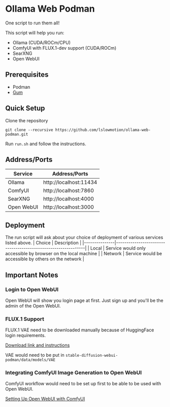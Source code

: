 # Ollama Web Podman

One script to run them all!

This script will help you run:
- Ollama (CUDA/ROCm/CPU)
- ComfyUI with FLUX.1-dev support (CUDA/ROCm)
- SearXNG
- Open WebUI

## Prerequisites
- Podman
- [Gum](https://github.com/charmbracelet/gum)

## Quick Setup
Clone the repository
```
git clone --recursive https://github.com/lslowmotion/ollama-web-podman.git
```
Run `run.sh` and follow the instructions.

## Address/Ports
| Service       | Address/Ports             |
|---------------|---------------------------|
| Ollama        | http://localhost:11434    |
| ComfyUI       | http://localhost:7860     |
| SearXNG       | http://localhost:4000     |
| Open WebUI    | http://localhost:3000     |

## Deployment
The run script will ask about your choice of deployment of various services listed above.
| Choice        | Description                                                   |
|---------------|---------------------------------------------------------------|
| Local         | Service would only accessible by browser on the local machine |
| Network       | Service would be accessible by others on the network          |

## Important Notes
### Login to Open WebUI
Open WebUI will show you login page at first. Just sign up and you'll be the admin of the Open WebUI.

### FLUX.1 Support
FLUX.1 VAE need to be downloaded manually because of HuggingFace login requirements.

[Download link and instructions](https://github.com/lslowmotion/stable-diffusion-webui-podman?tab=readme-ov-file#flux1-gguf)

VAE would need to be put in `stable-diffusion-webui-podman/data/models/VAE`

### Integrating ComfyUI Image Generation to Open WebUI
ComfyUI workflow would need to be set up first to be able to be used with Open WebUI.

[Setting Up Open WebUI with ComfyUI](https://docs.openwebui.com/tutorial/images#setting-up-open-webui-with-comfyui)